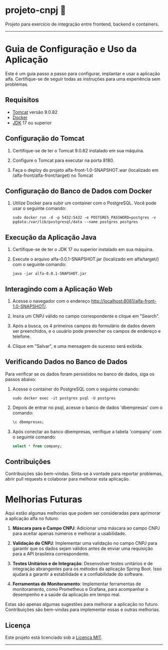 # projeto-cnpj :department_store:

Projeto para exercício de integração entre frontend, backend e containers.

---

# Guia de Configuração e Uso da Aplicação

Este é um guia passo a passo para configurar, implantar e usar a aplicação alfa. Certifique-se de seguir todas as instruções para uma experiência sem problemas.

## Requisitos

- [Tomcat](https://tomcat.apache.org/) versão 9.0.82
- [Docker](https://www.docker.com/)
- [JDK](https://www.oracle.com/java/technologies/javase-downloads.html) 17 ou superior

## Configuração do Tomcat

1. Certifique-se de ter o Tomcat 9.0.82 instalado em sua máquina.

2. Configure o Tomcat para executar na porta 8180.

3. Faça o deploy do projeto alfa-front-1.0-SNAPSHOT.war (localizado em /alfa-front/alfa-front/target) no Tomcat

## Configuração do Banco de Dados com Docker

1. Utilize Docker para subir um container com o PostgreSQL. Você pode usar o seguinte comando:

    ```shell
    sudo docker run -d -p 5432:5432 -e POSTGRES_PASSWORD=postgres -v pgdata:/var/lib/postgresql/data --name postgres postgres
    ```

## Execução da Aplicação Java

1. Certifique-se de ter o JDK 17 ou superior instalado em sua máquina.

2. Execute o arquivo alfa-0.0.1-SNAPSHOT.jar (localizado em alfa/target/) com o seguinte comando:

    ```shell
    java -jar alfa-0.0.1-SNAPSHOT.jar
    ```

## Interagindo com a Aplicação Web

1. Acesse o navegador com o endereço [http://localhost:8081/alfa-front-1.0-SNAPSHOT/](http://localhost:8081/alfa-front-1.0-SNAPSHOT/).

2. Insira um CNPJ válido no campo correspondente e clique em "Search".

3. Após a busca, os 4 primeiros campos do formulário de dados devem ser preenchidos, e o usuário pode preencher os campos de endereço e telefone.

4. Clique em "Salvar", e uma mensagem de sucesso será exibida.

## Verificando Dados no Banco de Dados

Para verificar se os dados foram persistidos no banco de dados, siga os passos abaixo:

1. Acesse o container do PostgreSQL com o seguinte comando:

    ```shell
    sudo docker exec -it postgres psql -U postgres
    ```

2. Depois de entrar no psql, acesse o banco de dados 'dbempresas' com o comando:

    ```sql
    \c dbempresas;
    ```

3. Após conectar ao banco dbempresas, verifique a tabela 'company' com o seguinte comando:

    ```sql
    select * from company;
    ```

## Contribuições

Contribuições são bem-vindas. Sinta-se à vontade para reportar problemas, abrir pull requests e colaborar para melhorar esta aplicação.



# Melhorias Futuras

Aqui estão algumas melhorias que podem ser consideradas para aprimorar a aplicação alfa no futuro:

1. **Máscara para o Campo CNPJ**: Adicionar uma máscara ao campo CNPJ para aceitar apenas números e melhorar a usabilidade.

2. **Validação do CNPJ**: Implementar uma validação no campo CNPJ para garantir que os dados sejam válidos antes de enviar uma requisição para a API brasileira correspondente.

3. **Testes Unitários e de Integração**: Desenvolver testes unitários e de integração abrangentes para os métodos da aplicação Spring Boot. Isso ajudará a garantir a estabilidade e a confiabilidade do software.

4. **Ferramentas de Monitoramento**: Implementar ferramentas de monitoramento, como Prometheus e Grafana, para acompanhar o desempenho e a saúde da aplicação em tempo real.

Estas são apenas algumas sugestões para melhorar a aplicação no futuro. Contribuições são bem-vindas para implementar essas e outras melhorias.

## Licença

Este projeto está licenciado sob a [Licença MIT](LICENSE).

---
